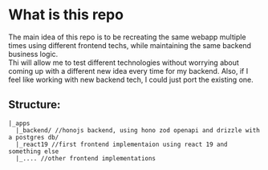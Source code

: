# What is this repo
The main idea of this repo is to be recreating the same webapp multiple times using different frontend techs, while maintaining the same backend business logic.\
Thi will allow me to test different technologies without worrying about coming up with a different new idea every time for my backend.
Also, if I feel like working with new backend tech, I could just port the existing one. 

## Structure:
```
|_apps
  |_backend/ //honojs backend, using hono zod openapi and drizzle with a postgres db/
  |_react19 //first frontend implementaion using react 19 and something else
  |_.... //other frontend implementations
```
